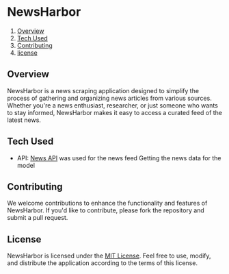 # NewsHarbor

1. [Overview](#overview)
2. [Tech Used](#tech-used)
3. [Contributing](#contributing)
4. [license](#license)


## Overview
NewsHarbor is a news scraping application designed to simplify the process of gathering and organizing news articles from various sources. Whether you're a news enthusiast, researcher, or just someone who wants to stay informed, NewsHarbor makes it easy to access a curated feed of the latest news.

## Tech Used 
- API: [News API](https://newsapi.org/) was used for the news feed Getting the news data for the model

## Contributing
We welcome contributions to enhance the functionality and features of NewsHarbor. If you'd like to contribute, please fork the repository and submit a pull request.


## License
NewsHarbor is licensed under the [MIT License](LICENSE). Feel free to use, modify, and distribute the application according to the terms of this license.
